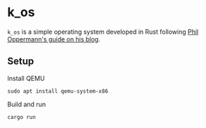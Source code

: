 # k_os

`k_os` is a simple operating system developed in Rust following [Phil Oppermann's guide
on his blog](os.phil-opp.com).

## Setup

Install QEMU

```shell
sudo apt install qemu-system-x86
```

Build and run

```shell
cargo run
```
